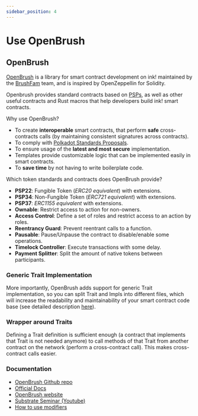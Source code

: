 ```yaml
---
sidebar_position: 4
---
```


# Use OpenBrush

## OpenBrush

[OpenBrush] is a library for smart contract development on ink! maintained by the [BrushFam] team, and is inspired by OpenZeppellin for Solidity.

Openbrush provides standard contracts based on [PSPs], as well as other useful contracts and Rust macros that help developers build ink! smart contracts.

Why use OpenBrush?

- To create **interoperable** smart contracts, that perform **safe** cross-contracts calls (by maintaining consistent signatures across contracts).
- To comply with [Polkadot Standards Proposals][PSPs].
- To ensure usage of the **latest and most secure** implementation.
- Templates provide customizable logic that can be implemented easily in smart contracts.
- To **save time** by not having to write boilerplate code.

Which token standards and contracts does OpenBrush provide?

- **PSP22**: Fungible Token (*ERC20 equivalent*) with extensions.
- **PSP34**: Non-Fungible Token (*ERC721 equivalent*) with extensions.
- **PSP37**: *ERC1155 equivalent* with extensions.
- **Ownable**: Restrict access to action for non-owners.
- **Access Control**: Define a set of roles and restrict access to an action by roles.
- **Reentrancy Guard**: Prevent reentrant calls to a function.
- **Pausable**: Pause/Unpause the contract to disable/enable some operations.
- **Timelock Controller**: Execute transactions with some delay.
- **Payment Splitter**: Split the amount of native tokens between participants.

### Generic Trait Implementation

More importantly, OpenBrush adds support for generic Trait implementation, so you can split Trait and Impls into different files, which will increase the readability and maintainability of your smart contract code base (see detailed description [here](https://github.com/727-Ventures/openbrush-contracts/blob/main/docs/docs/smart-contracts/example/setup_project.md)).

### Wrapper around Traits

Defining a Trait definition is sufficient enough (a contract that implements that Trait is not needed anymore) to call methods of that Trait from another contract on the network (perform a cross-contract call). This makes cross-contract calls easier.

### Documentation

- [OpenBrush Github repo](https://github.com/727-Ventures/openbrush-contracts)
- [Official Docs](https://docs.openbrush.io/)
- [OpenBrush website](https://openbrush.io/)
- [Substrate Seminar (Youtube)](https://www.youtube.com/watch?v=I5OFGNVvzOc)
- [How to use modifiers](https://medium.com/supercolony/how-to-use-modifiers-for-ink-smart-contracts-using-openbrush-7a9e53ba1c76)

[OpenBrush]: https://github.com/727-Ventures/openbrush-contracts
[PSPs]: https://github.com/w3f/PSPs
[Brushfam]: https://www.brushfam.io/
